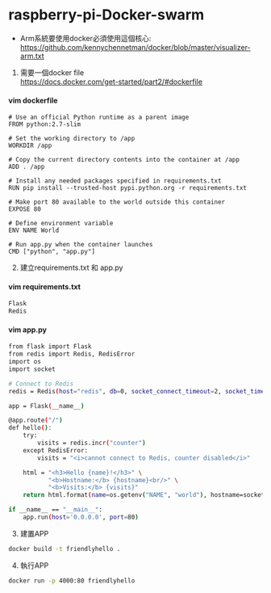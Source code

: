 # raspberry-pi-Docker-swarm
- Arm系統要使用docker必須使用這個核心:
  https://github.com/kennychennetman/docker/blob/master/visualizer-arm.txt

1.	需要一個docker file   
https://docs.docker.com/get-started/part2/#dockerfile
#### vim dockerfile
```docker
# Use an official Python runtime as a parent image
FROM python:2.7-slim

# Set the working directory to /app
WORKDIR /app

# Copy the current directory contents into the container at /app
ADD . /app

# Install any needed packages specified in requirements.txt
RUN pip install --trusted-host pypi.python.org -r requirements.txt

# Make port 80 available to the world outside this container
EXPOSE 80

# Define environment variable
ENV NAME World

# Run app.py when the container launches
CMD ["python", "app.py"]
```
2.	建立requirements.txt 和 app.py
#### vim requirements.txt
```Bash
Flask
Redis
```
#### vim app.py
```Bash
from flask import Flask
from redis import Redis, RedisError
import os
import socket

# Connect to Redis
redis = Redis(host="redis", db=0, socket_connect_timeout=2, socket_timeout=2)

app = Flask(__name__)

@app.route("/")
def hello():
    try:
        visits = redis.incr("counter")
    except RedisError:
        visits = "<i>cannot connect to Redis, counter disabled</i>"

    html = "<h3>Hello {name}!</h3>" \
           "<b>Hostname:</b> {hostname}<br/>" \
           "<b>Visits:</b> {visits}"
    return html.format(name=os.getenv("NAME", "world"), hostname=socket.gethostname(), visits=visits)

if __name__ == "__main__":
    app.run(host='0.0.0.0', port=80)
```
3.	建置APP
```Bash
docker build -t friendlyhello .
```
4. 執行APP
```Bash
docker run -p 4000:80 friendlyhello
```
